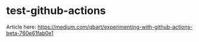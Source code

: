 # test-github-actions

Article here:
https://medium.com/qbart/experimenting-with-github-actions-beta-760e61fab0e1
